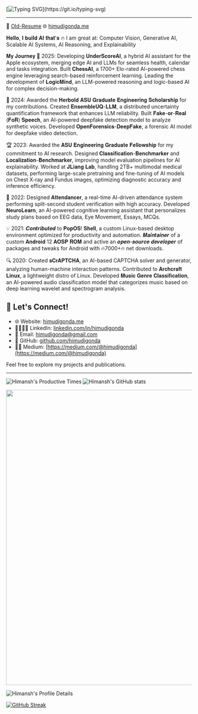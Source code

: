 [![Typing SVG](https://readme-typing-svg.herokuapp.com?&pause=3000&duration=1000&color=FF0000&center=true&width=440&height=70&lines=I'm+Himansh+Mudigonda!)](https://git.io/typing-svg)

---

📄 [Old-Resume](https://docs.google.com/document/d/1CKc8khM8-MQzm2kvYjrlrGvkbN9oZyH9YCuXJPehxFE/edit?usp=sharing) 🌐 [himudigonda.me](https://himudigonda.me)

𝐇𝐞𝐥𝐥𝐨, 𝐈 𝐛𝐮𝐢𝐥𝐝 𝐀𝐈 𝐭𝐡𝐚𝐭'𝐬 🔥
I am great at: Computer Vision, Generative AI, Scalable AI Systems, AI Reasoning, and Explainability

𝐌𝐲 𝐉𝐨𝐮𝐫𝐧𝐞𝐲
🚀 2025: Developing 𝐔𝐧𝐝𝐞𝐫𝐒𝐜𝐨𝐫𝐞𝐀𝐈, a hybrid AI assistant for the Apple ecosystem, merging edge AI and LLMs for seamless health, calendar and tasks integration. Built 𝐂𝐡𝐞𝐬𝐬𝐀𝐈, a 1700+ Elo-rated AI-powered chess engine leveraging search-based reinforcement learning. Leading the development of 𝐋𝐨𝐠𝐢𝐜𝐌𝐢𝐧𝐝, an LLM-powered reasoning and logic-based AI for complex decision-making.

🧠 2024: Awarded the 𝐇𝐞𝐫𝐛𝐨𝐥𝐝 𝐀𝐒𝐔 𝐆𝐫𝐚𝐝𝐮𝐚𝐭𝐞 𝐄𝐧𝐠𝐢𝐧𝐞𝐞𝐫𝐢𝐧𝐠 𝐒𝐜𝐡𝐨𝐥𝐚𝐫𝐬𝐡𝐢𝐩 for my contributions. Created 𝐄𝐧𝐬𝐞𝐦𝐛𝐥𝐞𝐔𝐐-𝐋𝐋𝐌, a distributed uncertainty quantification framework that enhances LLM reliability. Built 𝐅𝐚𝐤𝐞-𝐨𝐫-𝐑𝐞𝐚𝐥 (𝐅𝐨𝐑) 𝐒𝐩𝐞𝐞𝐜𝐡, an AI-powered deepfake detection model to analyze synthetic voices. Developed 𝐎𝐩𝐞𝐧𝐅𝐨𝐫𝐞𝐧𝐬𝐢𝐜𝐬-𝐃𝐞𝐞𝐩𝐅𝐚𝐤𝐞, a forensic AI model for deepfake video detection.

🏆 2023: Awarded the 𝐀𝐒𝐔 𝐄𝐧𝐠𝐢𝐧𝐞𝐞𝐫𝐢𝐧𝐠 𝐆𝐫𝐚𝐝𝐮𝐚𝐭𝐞 𝐅𝐞𝐥𝐥𝐨𝐰𝐬𝐡𝐢𝐩 for my commitment to AI research. Designed 𝐂𝐥𝐚𝐬𝐬𝐢𝐟𝐢𝐜𝐚𝐭𝐢𝐨𝐧-𝐁𝐞𝐧𝐜𝐡𝐦𝐚𝐫𝐤𝐞𝐫 and 𝐋𝐨𝐜𝐚𝐥𝐢𝐳𝐚𝐭𝐢𝐨𝐧-𝐁𝐞𝐧𝐜𝐡𝐦𝐚𝐫𝐤𝐞𝐫, improving model evaluation pipelines for AI explainability. Worked at 𝐉𝐋𝐢𝐚𝐧𝐠 𝐋𝐚𝐛, handling 2TB+ multimodal medical datasets, performing large-scale pretraining and fine-tuning of AI models on Chest X-ray and Fundus images, optimizing diagnostic accuracy and inference efficiency.

🔬 2022: Designed 𝐀𝐭𝐭𝐞𝐧𝐝𝐚𝐧𝐜𝐞𝐫, a real-time AI-driven attendance system performing split-second student verification with high accuracy. Developed 𝐍𝐞𝐮𝐫𝐨𝐋𝐞𝐚𝐫𝐧, an AI-powered cognitive learning assistant that personalizes study plans based on EEG data, Eye Movement, Essays, MCQs.

💡 2021: 𝑪𝒐𝒏𝒕𝒓𝒊𝒃𝒖𝒕𝒆𝒅 to 𝐏𝐨𝐩𝐎𝐒! 𝐒𝐡𝐞𝐥𝐥, a custom Linux-based desktop environment optimized for productivity and automation. 𝑴𝒂𝒊𝒏𝒕𝒂𝒊𝒏𝒆𝒓 of a custom 𝐀𝐧𝐝𝐫𝐨𝐢𝐝 12 𝐀𝐎𝐒𝐏 𝐑𝐎𝐌 and active an 𝒐𝒑𝒆𝒏-𝒔𝒐𝒖𝒓𝒄𝒆 𝒅𝒆𝒗𝒆𝒍𝒐𝒑𝒆𝒓 of packages and tweaks for Android with 🔥7000+🔥 net downloads.

🔍 2020: Created 𝐬𝐂𝐫𝐀𝐏𝐓𝐂𝐇𝐀, an AI-based CAPTCHA solver and generator, analyzing human-machine interaction patterns. Contributed to 𝐀𝐫𝐜𝐡𝐜𝐫𝐚𝐟𝐭 𝐋𝐢𝐧𝐮𝐱, a lightweight distro of Linux. Developed 𝐌𝐮𝐬𝐢𝐜 𝐆𝐞𝐧𝐫𝐞 𝐂𝐥𝐚𝐬𝐬𝐢𝐟𝐢𝐜𝐚𝐭𝐢𝐨𝐧, an AI-powered audio classification model that categorizes music based on deep learning wavelet and spectrogram analysis.

## 🔗 Let's Connect!

- 🌐 Website: [himudigonda.me](https://himudigonda.me)
- 🫱🏽‍🫲🏻 LinkedIn: [linkedin.com/in/himudigonda](https://www.linkedin.com/in/himudigonda)
- 📧 Email: [himudigonda@gmail.com](mailto:himudigonda@gmail.com)
- 🐙 GitHub: [github.com/himudigonda](https://www.github.com/himudigonda)
- ✍🏽 Medium: [https://medium.com/@himudigonda](https://medium.com/@himudigonda)

Feel free to explore my projects and publications.

---
![Himansh's Productive Times](http://github-profile-summary-cards.vercel.app/api/cards/productive-time?username=himudigonda&theme=radical&utcOffset=-7) ![Himansh's GitHub stats](https://github-readme-stats.vercel.app/api?username=himudigonda&show_icons=true&theme=radical)


<img width=800 src="https://github-profile-trophy.vercel.app/?username=himudigonda&margin-w=15&column=9&theme=tokyonight&no-frame=true"/>



![Himansh's Profile Details](http://github-profile-summary-cards.vercel.app/api/cards/profile-details?username=himudigonda&theme=radical)





[![GitHub Streak](https://github-readme-streak-stats.herokuapp.com/?user=himudigonda&theme=dark)](https://git.io/streak-stats)

